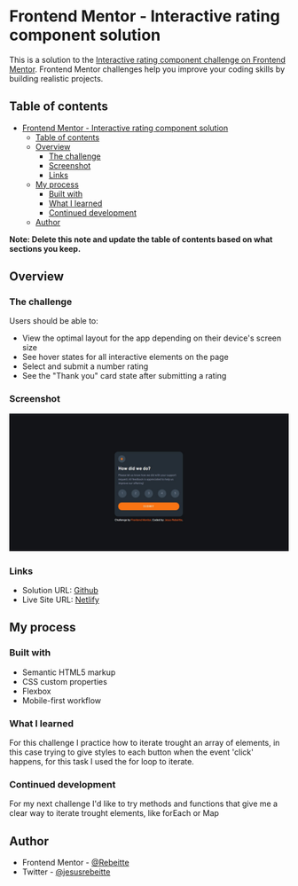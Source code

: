 # Frontend Mentor - Interactive rating component solution

This is a solution to the [Interactive rating component challenge on Frontend Mentor](https://www.frontendmentor.io/challenges/interactive-rating-component-koxpeBUmI). Frontend Mentor challenges help you improve your coding skills by building realistic projects. 

## Table of contents

- [Frontend Mentor - Interactive rating component solution](#frontend-mentor---interactive-rating-component-solution)
  - [Table of contents](#table-of-contents)
  - [Overview](#overview)
    - [The challenge](#the-challenge)
    - [Screenshot](#screenshot)
    - [Links](#links)
  - [My process](#my-process)
    - [Built with](#built-with)
    - [What I learned](#what-i-learned)
    - [Continued development](#continued-development)
  - [Author](#author)

**Note: Delete this note and update the table of contents based on what sections you keep.**

## Overview

### The challenge

Users should be able to:

- View the optimal layout for the app depending on their device's screen size
- See hover states for all interactive elements on the page
- Select and submit a number rating
- See the "Thank you" card state after submitting a rating

### Screenshot

![](./screenshot.jpg)

### Links

- Solution URL: [Github](https://github.com/Rebeitte/Interactive-rating-component)
- Live Site URL: [Netlify](https://interactive-rating-component-jr.netlify.app)

## My process

### Built with

- Semantic HTML5 markup
- CSS custom properties
- Flexbox
- Mobile-first workflow
### What I learned

For this challenge I practice how to iterate trought an array of elements, in this case trying to give styles to each button when the event 'click' happens, for this task I used the for loop to iterate. 

### Continued development

For my next challenge I'd like to try methods and functions that give me a clear way to iterate trought elements, like forEach or Map
## Author

- Frontend Mentor - [@Rebeitte](https://www.frontendmentor.io/profile/Rebeitte)
- Twitter - [@jesusrebeitte](https://twitter.com/jesusrebeitte)